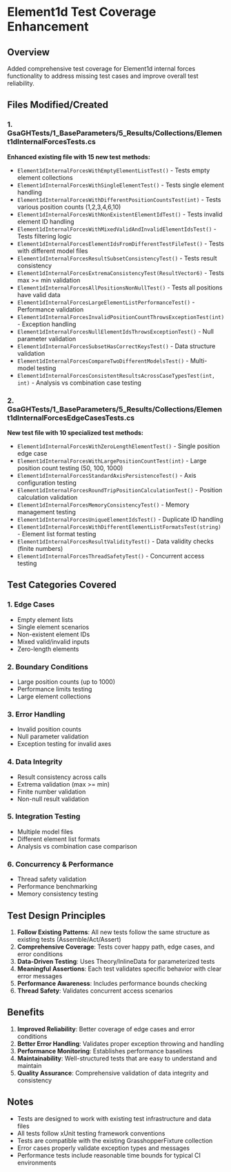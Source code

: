 # Element1d Test Coverage Enhancement

## Overview
Added comprehensive test coverage for Element1d internal forces functionality to address missing test cases and improve overall test reliability.

## Files Modified/Created

### 1. GsaGHTests/1_BaseParameters/5_Results/Collections/Element1dInternalForcesTests.cs
**Enhanced existing file with 15 new test methods:**

- `Element1dInternalForcesWithEmptyElementListTest()` - Tests empty element collections
- `Element1dInternalForcesWithSingleElementTest()` - Tests single element handling
- `Element1dInternalForcesWithDifferentPositionCountsTest(int)` - Tests various position counts (1,2,3,4,6,10)
- `Element1dInternalForcesWithNonExistentElementIdTest()` - Tests invalid element ID handling
- `Element1dInternalForcesWithMixedValidAndInvalidElementIdsTest()` - Tests filtering logic
- `Element1dInternalForcesElementIdsFromDifferentTestFileTest()` - Tests with different model files
- `Element1dInternalForcesResultSubsetConsistencyTest()` - Tests result consistency
- `Element1dInternalForcesExtremaConsistencyTest(ResultVector6)` - Tests max >= min validation
- `Element1dInternalForcesAllPositionsNonNullTest()` - Tests all positions have valid data
- `Element1dInternalForcesLargeElementListPerformanceTest()` - Performance validation
- `Element1dInternalForcesInvalidPositionCountThrowsExceptionTest(int)` - Exception handling
- `Element1dInternalForcesNullElementIdsThrowsExceptionTest()` - Null parameter validation
- `Element1dInternalForcesSubsetHasCorrectKeysTest()` - Data structure validation
- `Element1dInternalForcesCompareTwoDifferentModelsTest()` - Multi-model testing
- `Element1dInternalForcesConsistentResultsAcrossCaseTypesTest(int, int)` - Analysis vs combination case testing

### 2. GsaGHTests/1_BaseParameters/5_Results/Collections/Element1dInternalForcesEdgeCasesTests.cs
**New test file with 10 specialized test methods:**

- `Element1dInternalForcesWithZeroLengthElementTest()` - Single position edge case
- `Element1dInternalForcesWithLargePositionCountTest(int)` - Large position count testing (50, 100, 1000)
- `Element1dInternalForcesStandardAxisPersistenceTest()` - Axis configuration testing
- `Element1dInternalForcesRoundTripPositionCalculationTest()` - Position calculation validation
- `Element1dInternalForcesMemoryConsistencyTest()` - Memory management testing
- `Element1dInternalForcesUniqueElementIdsTest()` - Duplicate ID handling
- `Element1dInternalForcesWithDifferentElementListFormatsTest(string)` - Element list format testing
- `Element1dInternalForcesResultValidityTest()` - Data validity checks (finite numbers)
- `Element1dInternalForcesThreadSafetyTest()` - Concurrent access testing

## Test Categories Covered

### 1. Edge Cases
- Empty element lists
- Single element scenarios
- Non-existent element IDs
- Mixed valid/invalid inputs
- Zero-length elements

### 2. Boundary Conditions
- Large position counts (up to 1000)
- Performance limits testing
- Large element collections

### 3. Error Handling
- Invalid position counts
- Null parameter validation
- Exception testing for invalid axes

### 4. Data Integrity
- Result consistency across calls
- Extrema validation (max >= min)
- Finite number validation
- Non-null result validation

### 5. Integration Testing
- Multiple model files
- Different element list formats
- Analysis vs combination case comparison

### 6. Concurrency & Performance
- Thread safety validation
- Performance benchmarking
- Memory consistency testing

## Test Design Principles

1. **Follow Existing Patterns**: All new tests follow the same structure as existing tests (Assemble/Act/Assert)
2. **Comprehensive Coverage**: Tests cover happy path, edge cases, and error conditions
3. **Data-Driven Testing**: Uses Theory/InlineData for parameterized tests
4. **Meaningful Assertions**: Each test validates specific behavior with clear error messages
5. **Performance Awareness**: Includes performance bounds checking
6. **Thread Safety**: Validates concurrent access scenarios

## Benefits

1. **Improved Reliability**: Better coverage of edge cases and error conditions
2. **Better Error Handling**: Validates proper exception throwing and handling
3. **Performance Monitoring**: Establishes performance baselines
4. **Maintainability**: Well-structured tests that are easy to understand and maintain
5. **Quality Assurance**: Comprehensive validation of data integrity and consistency

## Notes

- Tests are designed to work with existing test infrastructure and data files
- All tests follow xUnit testing framework conventions
- Tests are compatible with the existing GrasshopperFixture collection
- Error cases properly validate exception types and messages
- Performance tests include reasonable time bounds for typical CI environments